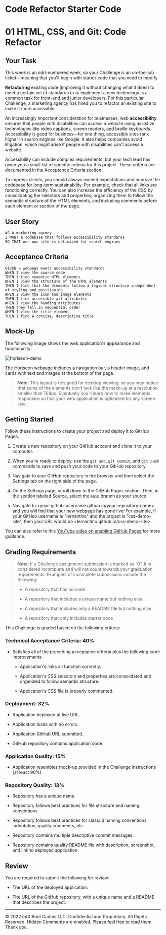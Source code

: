 # Code Refactor Starter Code
# 01 HTML, CSS, and Git: Code Refactor
## Your Task

This week is an odd-numbered week, so your Challenge is an on-the-job ticket&mdash;meaning that you'll begin with starter code that you need to modify. 

**Refactoring** existing code (improving it without changing what it does) to meet a certain set of standards or to implement a new technology is a common task for front-end and junior developers. For this particular Challenge, a marketing agency has hired you to refactor an existing site to make it more accessible. 

An increasingly important consideration for businesses, web **accessibility** ensures that people with disabilities can access a website using assistive technologies like video captions, screen readers, and braille keyboards. Accessibility is good for business&mdash;for one thing, accessible sites rank higher in search engines like Google. It also helps companies avoid litigation, which might arise if people with disabilities can't access a website.

Accessibility can include complex requirements, but your tech lead has given you a small list of specific criteria for this project. These criteria are documented in the Acceptance Criteria section.

To impress clients, you should always exceed expectations and improve the codebase for long-term sustainability. For example, check that all links are functioning correctly. You can also increase the efficiency of the CSS by consolidating the selectors and properties, organizing them to follow the semantic structure of the HTML elements, and including comments before each element or section of the page.

## User Story

```
AS A marketing agency
I WANT a codebase that follows accessibility standards
SO THAT our own site is optimized for search engines
```

## Acceptance Criteria

```
GIVEN a webpage meets accessibility standards
WHEN I view the source code
THEN I find semantic HTML elements
WHEN I view the structure of the HTML elements
THEN I find that the elements follow a logical structure independent of styling and positioning
WHEN I view the icon and image elements
THEN I find accessible alt attributes
WHEN I view the heading attributes
THEN they fall in sequential order
WHEN I view the title element
THEN I find a concise, descriptive title
```

## Mock-Up

The following image shows the web application's appearance and functionality:
<!-- I added in this photograph to show why I did not include a footer in my final rendition -->
![horiseon-demo](https://user-images.githubusercontent.com/116986004/201579947-e3d9046f-4a8a-4aad-973b-a558afabfd3f.png)

The Horiseon webpage includes a navigation bar, a header image, and cards with text and images at the bottom of the page.

> **Note**: This layout is designed for desktop viewing, so you may notice that some of the elements don't look like the mock-up at a resolution smaller than 768px. Eventually you'll learn how to make elements responsive so that your web application is optimized for any screen size.

## Getting Started

Follow these instructions to create your project and deploy it to GitHub Pages:

1. Create a new repository on your GitHub account and clone it to your computer.

2. When you're ready to deploy, use the `git add`, `git commit`, and `git push` commands to save and push your code to your GitHub repository.

3. Navigate to your GitHub repository in the browser and then select the Settings tab on the right side of the page.

4. On the Settings page, scroll down to the GitHub Pages section. Then, in the section labeled Source, select the `main` branch as your source.

5. Navigate to <your-github-username.github.io/your-repository-name> and you will find that your new webpage has gone live! For example, if your GitHub username is "lernantino" and the project is "css-demo-site", then your URL would be <lernantino.github.io/css-demo-site>.

You can also refer to this [YouTube video on enabling GitHub Pages](https://youtu.be/P4Mu1t5rIXg) for more guidance.

## Grading Requirements

> **Note**: If a Challenge assignment submission is marked as “0”, it is considered incomplete and will not count towards your graduation requirements. Examples of incomplete submissions include the following:
>
> * A repository that has no code
>
> * A repository that includes a unique name but nothing else
>
> * A repository that includes only a README file but nothing else
>
> * A repository that only includes starter code

This Challenge is graded based on the following criteria: 

### Technical Acceptance Criteria: 40%

* Satisfies all of the preceding acceptance criteria plus the following code improvements:

  * Application's links all function correctly.

  * Application's CSS selectors and properties are consolidated and organized to follow semantic structure.

  * Application's CSS file is properly commented.

### Deployment: 32%

* Application deployed at live URL.

* Application loads with no errors.

* Application GitHub URL submitted.

* GitHub repository contains application code.

### Application Quality: 15%

* Application resembles mock-up provided in the Challenge instructions (at least 90%).

### Repository Quality: 13%

* Repository has a unique name.

* Repository follows best practices for file structure and naming conventions.

* Repository follows best practices for class/id naming conventions, indentation, quality comments, etc.

* Repository contains multiple descriptive commit messages.

* Repository contains quality README file with description, screenshot, and link to deployed application.

## Review

You are required to submit the following for review:

* The URL of the deployed application.

* The URL of the GitHub repository, with a unique name and a README that describes the project.

---
© 2022 edX Boot Camps LLC. Confidential and Proprietary. All Rights Reserved.
Hidden Comments are enabled. Please feel free to read them. Thank you.
<!-- I Sergio Perkins modified the original read me to make it more simplistic and show my main objectives in this challenge and more pertinent info -->
